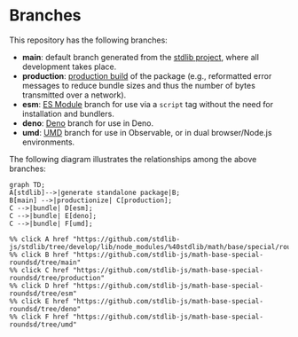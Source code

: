 <!--

@license Apache-2.0

Copyright (c) 2022 The Stdlib Authors.

Licensed under the Apache License, Version 2.0 (the "License");
you may not use this file except in compliance with the License.
You may obtain a copy of the License at

    http://www.apache.org/licenses/LICENSE-2.0

Unless required by applicable law or agreed to in writing, software
distributed under the License is distributed on an "AS IS" BASIS,
WITHOUT WARRANTIES OR CONDITIONS OF ANY KIND, either express or implied.
See the License for the specific language governing permissions and
limitations under the License.

-->

# Branches

This repository has the following branches:

-   **main**: default branch generated from the [stdlib project][stdlib-url], where all development takes place.
-   **production**: [production build][production-url] of the package (e.g., reformatted error messages to reduce bundle sizes and thus the number of bytes transmitted over a network).
-   **esm**: [ES Module][esm-url] branch for use via a `script` tag without the need for installation and bundlers.
-   **deno**: [Deno][deno-url] branch for use in Deno.
-   **umd**: [UMD][umd-url] branch for use in Observable, or in dual browser/Node.js environments.

The following diagram illustrates the relationships among the above branches:

```mermaid
graph TD;
A[stdlib]-->|generate standalone package|B;
B[main] -->|productionize| C[production];
C -->|bundle| D[esm];
C -->|bundle| E[deno];
C -->|bundle| F[umd];

%% click A href "https://github.com/stdlib-js/stdlib/tree/develop/lib/node_modules/%40stdlib/math/base/special/roundsd"
%% click B href "https://github.com/stdlib-js/math-base-special-roundsd/tree/main"
%% click C href "https://github.com/stdlib-js/math-base-special-roundsd/tree/production"
%% click D href "https://github.com/stdlib-js/math-base-special-roundsd/tree/esm"
%% click E href "https://github.com/stdlib-js/math-base-special-roundsd/tree/deno"
%% click F href "https://github.com/stdlib-js/math-base-special-roundsd/tree/umd"
```

[stdlib-url]: https://github.com/stdlib-js/stdlib/tree/develop/lib/node_modules/%40stdlib/math/base/special/roundsd
[production-url]: https://github.com/stdlib-js/math-base-special-roundsd/tree/production
[deno-url]: https://github.com/stdlib-js/math-base-special-roundsd/tree/deno
[umd-url]: https://github.com/stdlib-js/math-base-special-roundsd/tree/umd
[esm-url]: https://github.com/stdlib-js/math-base-special-roundsd/tree/esm
